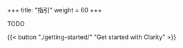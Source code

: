 +++
title: "指引"
weight = 60
+++

TODO

{{< button "./getting-started/" "Get started with Clarity" >}}
